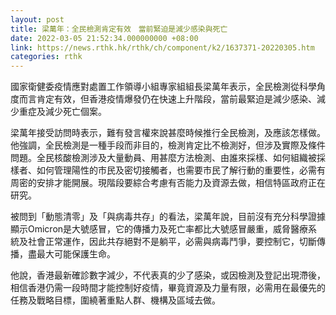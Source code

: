 ```yaml
---
layout: post
title: 梁萬年：全民檢測肯定有效　當前緊迫是減少感染與死亡
date: 2022-03-05 21:52:34.000000000 +08:00
link: https://news.rthk.hk/rthk/ch/component/k2/1637371-20220305.htm
categories: rthk
---
```


國家衛健委疫情應對處置工作領導小組專家組組長梁萬年表示，全民檢測從科學角度而言肯定有效，但香港疫情爆發仍在快速上升階段，當前最緊迫是減少感染、減少重症及減少死亡個案。 

梁萬年接受訪問時表示，難有發言權來說甚麼時候推行全民檢測，及應該怎樣做。他強調，全民檢測是一種手段而非目的，檢測肯定比不檢測好，但涉及實際及條件問題。全民核酸檢測涉及大量動員、用甚麼方法檢測、由誰來採樣、如何組織被採樣者、如何管理陽性的市民及密切接觸者，也需要市民了解行動的重要性，必需有周密的安排才能開展。現階段要綜合考慮有否能力及資源去做，相信特區政府正在研究。 

被問到「動態清零」及「與病毒共存」的看法，梁萬年說，目前沒有充分科學證據顯示Omicron是大號感冒，它的傳播力及死亡率都比大號感冒嚴重，威脅醫療系統及社會正常運作，因此共存絕對不是躺平，必需與病毒鬥爭，要控制它，切斷傳播，盡最大可能保護生命。 

他說，香港最新確診數字減少，不代表真的少了感染，或因檢測及登記出現滯後，相信香港仍需一段時間才能控制好疫情，畢竟資源及力量有限，必需用在最優先的任務及戰略目標，圍繞著重點人群、機構及區域去做。
